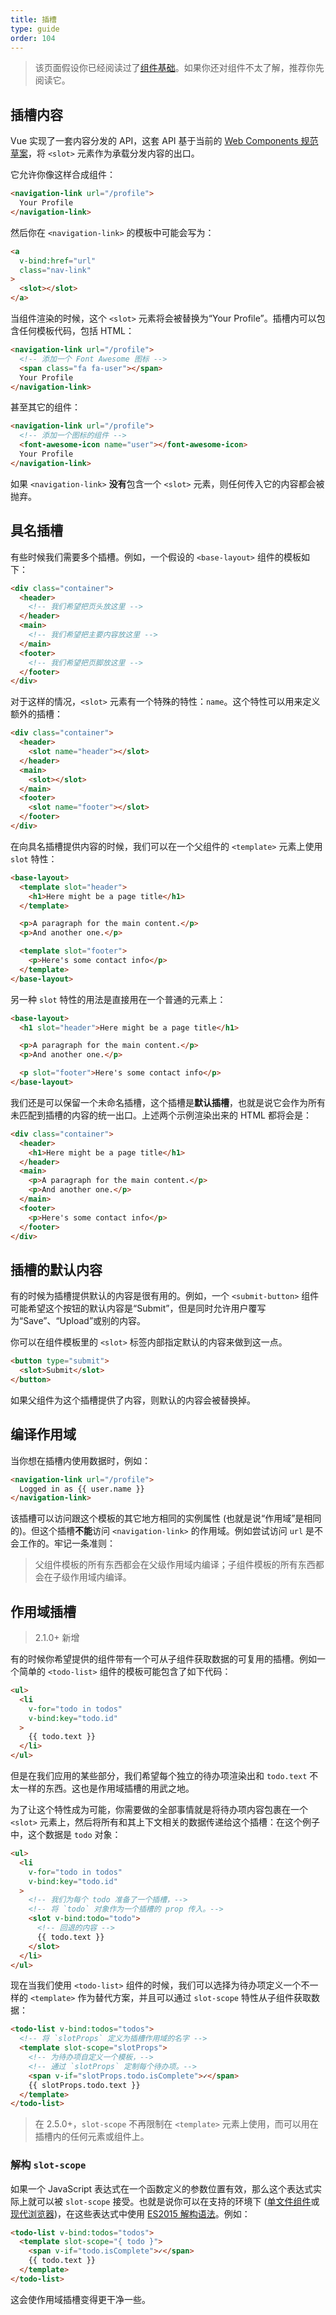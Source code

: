 ```yaml
---
title: 插槽
type: guide
order: 104
---
```


> 该页面假设你已经阅读过了[组件基础](components.html)。如果你还对组件不太了解，推荐你先阅读它。

## 插槽内容

Vue 实现了一套内容分发的 API，这套 API 基于当前的 [Web Components 规范草案](https://github.com/w3c/webcomponents/blob/gh-pages/proposals/Slots-Proposal.md)，将 `<slot>` 元素作为承载分发内容的出口。

它允许你像这样合成组件：

``` html
<navigation-link url="/profile">
  Your Profile
</navigation-link>
```

然后你在 `<navigation-link>` 的模板中可能会写为：

``` html
<a
  v-bind:href="url"
  class="nav-link"
>
  <slot></slot>
</a>
```

当组件渲染的时候，这个 `<slot>` 元素将会被替换为“Your Profile”。插槽内可以包含任何模板代码，包括 HTML：

``` html
<navigation-link url="/profile">
  <!-- 添加一个 Font Awesome 图标 -->
  <span class="fa fa-user"></span>
  Your Profile
</navigation-link>
```

甚至其它的组件：

``` html
<navigation-link url="/profile">
  <!-- 添加一个图标的组件 -->
  <font-awesome-icon name="user"></font-awesome-icon>
  Your Profile
</navigation-link>
```

如果 `<navigation-link>` **没有**包含一个 `<slot>` 元素，则任何传入它的内容都会被抛弃。

## 具名插槽

有些时候我们需要多个插槽。例如，一个假设的 `<base-layout>` 组件的模板如下：

``` html
<div class="container">
  <header>
    <!-- 我们希望把页头放这里 -->
  </header>
  <main>
    <!-- 我们希望把主要内容放这里 -->
  </main>
  <footer>
    <!-- 我们希望把页脚放这里 -->
  </footer>
</div>
```

对于这样的情况，`<slot>` 元素有一个特殊的特性：`name`。这个特性可以用来定义额外的插槽：

``` html
<div class="container">
  <header>
    <slot name="header"></slot>
  </header>
  <main>
    <slot></slot>
  </main>
  <footer>
    <slot name="footer"></slot>
  </footer>
</div>
```

在向具名插槽提供内容的时候，我们可以在一个父组件的 `<template>` 元素上使用 `slot` 特性：

```html
<base-layout>
  <template slot="header">
    <h1>Here might be a page title</h1>
  </template>

  <p>A paragraph for the main content.</p>
  <p>And another one.</p>

  <template slot="footer">
    <p>Here's some contact info</p>
  </template>
</base-layout>
```

另一种 `slot` 特性的用法是直接用在一个普通的元素上：

``` html
<base-layout>
  <h1 slot="header">Here might be a page title</h1>

  <p>A paragraph for the main content.</p>
  <p>And another one.</p>

  <p slot="footer">Here's some contact info</p>
</base-layout>
```

我们还是可以保留一个未命名插槽，这个插槽是**默认插槽**，也就是说它会作为所有未匹配到插槽的内容的统一出口。上述两个示例渲染出来的 HTML 都将会是：

``` html
<div class="container">
  <header>
    <h1>Here might be a page title</h1>
  </header>
  <main>
    <p>A paragraph for the main content.</p>
    <p>And another one.</p>
  </main>
  <footer>
    <p>Here's some contact info</p>
  </footer>
</div>
```

## 插槽的默认内容

有的时候为插槽提供默认的内容是很有用的。例如，一个 `<submit-button>` 组件可能希望这个按钮的默认内容是“Submit”，但是同时允许用户覆写为“Save”、“Upload”或别的内容。

你可以在组件模板里的 `<slot>` 标签内部指定默认的内容来做到这一点。

```html
<button type="submit">
  <slot>Submit</slot>
</button>
```

如果父组件为这个插槽提供了内容，则默认的内容会被替换掉。

## 编译作用域

当你想在插槽内使用数据时，例如：

``` html
<navigation-link url="/profile">
  Logged in as {{ user.name }}
</navigation-link>
```

该插槽可以访问跟这个模板的其它地方相同的实例属性 (也就是说“作用域”是相同的)。但这个插槽**不能**访问 `<navigation-link>` 的作用域。例如尝试访问 `url` 是不会工作的。牢记一条准则：

> 父组件模板的所有东西都会在父级作用域内编译；子组件模板的所有东西都会在子级作用域内编译。

## 作用域插槽

> 2.1.0+ 新增

有的时候你希望提供的组件带有一个可从子组件获取数据的可复用的插槽。例如一个简单的 `<todo-list>` 组件的模板可能包含了如下代码：

```html
<ul>
  <li
    v-for="todo in todos"
    v-bind:key="todo.id"
  >
    {{ todo.text }}
  </li>
</ul>
```

但是在我们应用的某些部分，我们希望每个独立的待办项渲染出和 `todo.text` 不太一样的东西。这也是作用域插槽的用武之地。

为了让这个特性成为可能，你需要做的全部事情就是将待办项内容包裹在一个 `<slot>` 元素上，然后将所有和其上下文相关的数据传递给这个插槽：在这个例子中，这个数据是 `todo` 对象：

```html
<ul>
  <li
    v-for="todo in todos"
    v-bind:key="todo.id"
  >
    <!-- 我们为每个 todo 准备了一个插槽，-->
    <!-- 将 `todo` 对象作为一个插槽的 prop 传入。-->
    <slot v-bind:todo="todo">
      <!-- 回退的内容 -->
      {{ todo.text }}
    </slot>
  </li>
</ul>
```

现在当我们使用 `<todo-list>` 组件的时候，我们可以选择为待办项定义一个不一样的 `<template>` 作为替代方案，并且可以通过 `slot-scope` 特性从子组件获取数据：

```html
<todo-list v-bind:todos="todos">
  <!-- 将 `slotProps` 定义为插槽作用域的名字 -->
  <template slot-scope="slotProps">
    <!-- 为待办项自定义一个模板，-->
    <!-- 通过 `slotProps` 定制每个待办项。-->
    <span v-if="slotProps.todo.isComplete">✓</span>
    {{ slotProps.todo.text }}
  </template>
</todo-list>
```

> 在 2.5.0+，`slot-scope` 不再限制在 `<template>` 元素上使用，而可以用在插槽内的任何元素或组件上。

### 解构 `slot-scope`

如果一个 JavaScript 表达式在一个函数定义的参数位置有效，那么这个表达式实际上就可以被 `slot-scope` 接受。也就是说你可以在支持的环境下 ([单文件组件](single-file-components.html)或[现代浏览器](https://developer.mozilla.org/zh-CN/docs/Web/JavaScript/Reference/Operators/Destructuring_assignment#浏览器兼容))，在这些表达式中使用 [ES2015 解构语法](https://developer.mozilla.org/zh-CN/docs/Web/JavaScript/Reference/Operators/Destructuring_assignment#解构对象)。例如：

```html
<todo-list v-bind:todos="todos">
  <template slot-scope="{ todo }">
    <span v-if="todo.isComplete">✓</span>
    {{ todo.text }}
  </template>
</todo-list>
```

这会使作用域插槽变得更干净一些。
